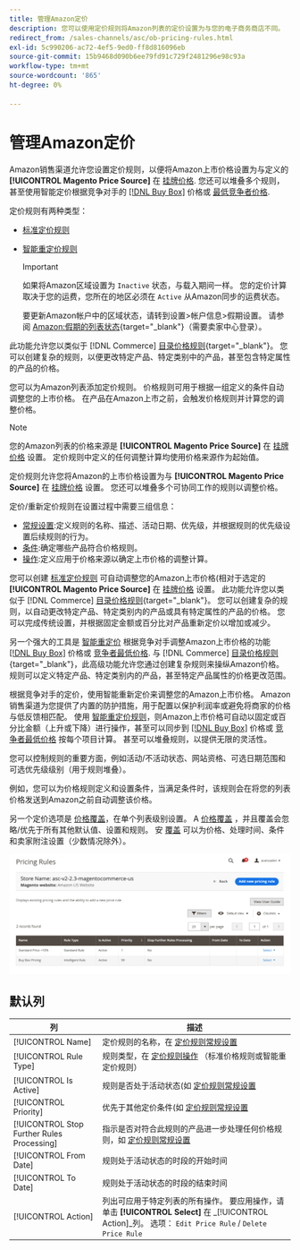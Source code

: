 ```yaml
---
title: 管理Amazon定价
description: 您可以使用定价规则将Amazon列表的定价设置为与您的电子商务商店不同。
redirect_from: /sales-channels/asc/ob-pricing-rules.html
exl-id: 5c990206-ac72-4ef5-9ed0-ff8d816096eb
source-git-commit: 15b9468d090b6ee79fd91c729f2481296e98c93a
workflow-type: tm+mt
source-wordcount: '865'
ht-degree: 0%

---
```


# 管理Amazon定价

Amazon销售渠道允许您设置定价规则，以便将Amazon上市价格设置为与定义的 **[!UICONTROL Magento Price Source]** 在 [挂牌价格](./listing-price.md). 您还可以堆叠多个规则，甚至使用智能定价根据竞争对手的 [[!DNL Buy Box]](./buy-box-competitor-pricing.md) 价格或 [最低竞争者价格](./lowest-competitor-pricing.md).

定价规则有两种类型：

- [标准定价规则](./standard-price-rules.md)
- [智能重定价规则](./intelligent-repricing-rules.md)

   >[!IMPORTANT]
   >
   >如果将Amazon区域设置为 `Inactive` 状态，与载入期间一样。 您的定价计算取决于您的运费，您所在的地区必须在 `Active` 从Amazon同步的运费状态。
   >
   >要更新Amazon帐户中的区域状态，请转到设置>帐户信息>假期设置。 请参阅 [Amazon:假期的列表状态](https://sellercentral.amazon.com/gp/help/help.html?itemID=200135620){target=&quot;_blank&quot;}（需要卖家中心登录）。

此功能允许您以类似于 [!DNL Commerce] [目录价格规则](https://docs.magento.com/user-guide/catalog/pricing.html){target=&quot;_blank&quot;}。 您可以创建复杂的规则，以便更改特定产品、特定类别中的产品，甚至包含特定属性的产品的价格。

您可以为Amazon列表添加定价规则。 价格规则可用于根据一组定义的条件自动调整您的上市价格。 在产品在Amazon上市之前，会触发价格规则并计算您的调整价格。

>[!NOTE]
>
>您的Amazon列表的价格来源是 **[!UICONTROL Magento Price Source]** 在 [挂牌价格](./listing-price.md) 设置。 定价规则中定义的任何调整计算均使用价格来源作为起始值。

定价规则允许您将Amazon的上市价格设置为与 **[!UICONTROL Magento Price Source]** 在 [挂牌价格](./listing-price.md) 设置。 您还可以堆叠多个可协同工作的规则以调整价格。

定价/重新定价规则在设置过程中需要三组信息：

- [常规设置](./pricing-rule-general-settings.md):定义规则的名称、描述、活动日期、优先级，并根据规则的优先级设置后续规则的行为。
- [条件](./pricing-rule-conditions.md):确定哪些产品符合价格规则。
- [操作](./pricing-rule-actions.md):定义应用于价格来源以确定上市价格的调整计算。

您可以创建 [标准定价规则](./standard-price-rules.md) 可自动调整您的Amazon上市价格(相对于选定的 **[!UICONTROL Magento Price Source]** 在 [挂牌价格](./listing-price.md) 设置。 此功能允许您以类似于 [!DNL Commerce] [目录价格规则](https://docs.magento.com/user-guide/marketing/price-rules-catalog.html){target=&quot;_blank&quot;}。 您可以创建复杂的规则，以自动更改特定产品、特定类别内的产品或具有特定属性的产品的价格。 您可以完成传统设置，并根据固定金额或百分比对产品重新定价以增加或减少。

另一个强大的工具是 [智能重定价](./intelligent-repricing-rules.md) 根据竞争对手调整Amazon上市价格的功能 [[!DNL Buy Box]](./buy-box-competitor-pricing.md) 价格或 [竞争者最低价格](./lowest-competitor-pricing.md). 与 [!DNL Commerce] [目录价格规则](https://docs.magento.com/user-guide/marketing/price-rules-catalog.html){target=&quot;_blank&quot;}，此高级功能允许您通过创建复杂规则来操纵Amazon价格。 规则可以定义特定产品、特定类别内的产品，甚至特定产品属性的价格更改范围。

根据竞争对手的定价，使用智能重新定价来调整您的Amazon上市价格。 Amazon销售渠道为您提供了内置的防护措施，用于配置以保护利润率或避免将商家的价格与低反馈相匹配。 使用 [智能重定价规则](./intelligent-repricing-rules.md)，则Amazon上市价格可自动以固定或百分比金额（上升或下降）进行操作，甚至可以同步到 [[!DNL Buy Box]](./buy-box-competitor-pricing.md) 价格或 [竞争者最低价格](./lowest-competitor-pricing.md) 按每个项目计算。 甚至可以堆叠规则，以提供无限的灵活性。

您可以控制规则的重要方面，例如活动/不活动状态、网站资格、可选日期范围和可选优先级级别（用于规则堆叠）。

例如，您可以为价格规则定义和设置条件，当满足条件时，该规则会在将您的列表价格发送到Amazon之前自动调整该价格。

另一个定价选项是 [价格覆盖](./overrides.md)，在单个列表级别设置。 A [价格覆盖](./overrides.md) ，并且覆盖会忽略/优先于所有其他默认值、设置和规则。 安 [覆盖](./overrides.md) 可以为价格、处理时间、条件和卖家附注设置（少数情况除外）。

![定价规则](assets/amazon-pricing-rules.png)

## 默认列

| 列 | 描述 |
|---|---|
| [!UICONTROL Name] | 定价规则的名称，在 [定价规则常规设置](./pricing-rule-general-settings.md) |
| [!UICONTROL Rule Type] | 规则类型，在 [定价规则操作](./pricing-rule-actions.md) （标准价格规则或智能重定价规则） |
| [!UICONTROL Is Active] | 规则是否处于活动状态(如 [定价规则常规设置](./pricing-rule-general-settings.md) |
| [!UICONTROL Priority] | 优先于其他定价条件(如 [定价规则常规设置](./pricing-rule-general-settings.md) |
| [!UICONTROL Stop Further Rules Processing] | 指示是否对符合此规则的产品进一步处理任何价格规则，如 [定价规则常规设置](./pricing-rule-general-settings.md) |
| [!UICONTROL From Date] | 规则处于活动状态的时段的开始时间 |
| [!UICONTROL To Date] | 规则处于活动状态的时段的结束时间 |
| [!UICONTROL Action] | 列出可应用于特定列表的所有操作。 要应用操作，请单击 **[!UICONTROL Select]** 在 _[!UICONTROL Action]_列。 选项： `Edit Price Rule` / `Delete Price Rule` |
